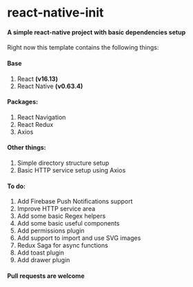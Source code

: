 # react-native-init

#### A simple react-native project with basic dependencies setup

Right now this template contains the following things:

#### Base

1. React **(v16.13)**
2. React Native **(v0.63.4)**

#### Packages:

1. React Navigation
2. React Redux
3. Axios

#### Other things:

1. Simple directory structure setup
2. Basic HTTP service setup using Axios

#### To do:

1. Add Firebase Push Notifications support
2. Improve HTTP service area
3. Add some basic Regex helpers
4. Add some basic useful components
5. Add permissions plugin
6. Add support to import and use SVG images
7. Redux Saga for async functions
8. Add toast plugin
9. Add drawer plugin

#### Pull requests are welcome
